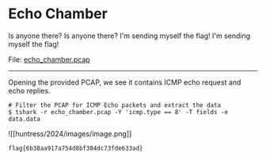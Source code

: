 # Echo Chamber

Is anyone there? Is anyone there? I'm sending myself the flag! I'm sending myself the flag!

File: [echo_chamber.pcap]()

-----

Opening the provided PCAP, we see it contains ICMP echo request and echo replies.

```
# Filter the PCAP for ICMP Echo packets and extract the data
$ tshark -r echo_chamber.pcap -Y 'icmp.type == 8' -T fields -e data.data
```



![[huntress/2024/images/image.png]]

```
flag{6b38aa917a754d8bf384dc73fde633ad}
```

